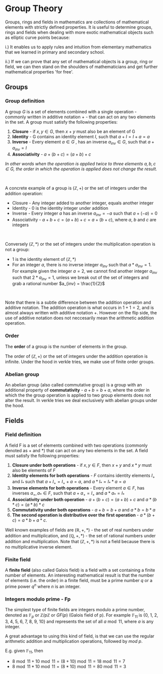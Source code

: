 # Group Theory

Groups, rings and fields in mathematics are collections of mathematical elements with strictly defined properties. It is useful to determine groups, rings and fields when dealing with more exotic mathematical objects such as elliptic curve points because:

i.) It enables us to apply rules and intuition from elementary mathematics that we learned in primary and secondary school. 

ii.) If we can prove that any set of mathematical objects is a group, ring or field, we can then stand on the shoulders of mathematicians and get further mathematical properties 'for free'.

## Groups

### Group definition

A group $G$ is a set of elements combined with a single operation - commonly written in additive notation $+$ - that can act on any two elements in the set. A group must satisfy the following properties:
1. **Closure** - if $x, y \in G$, then $x + y$ must also be an element of G
2. **Identity** - G contains an identity element $I$, such that $a + I = I + a = a$
3. **Inverse** - Every element $a \in G$ , has an inverse $a_{inv} \in G$, such that $a+a_{inv} = I$
4. **Associativity** - $a+(b+c) = (a+b)+c$

*In other words when the operation is applied twice to three elements $a, b, c \in G$, the order in which the operation is applied does not change the result.*

<br/>

A concrete example of a group is $(\mathbb{Z},+)$ or the set of integers under the addition operation:
- Closure - Any integer added to another integer, equals another integer
- Identity - $0$ is the identity integer under addition
- Inverse - Every integer $a$ has an inverse $a_{inv} = -a$ such that $a + (-a) = 0$
- Associativity - $a + b + c = (a + b) + c = a + (b + c)$, where $a$, $b$ and $c$ are integers

<br/>

Conversely $(\mathbb{Z},*)$ or the set of integers under the multiplication operation is not a group:
- $1$ is the identity element of $(\mathbb{Z},*)$
- For an integer $a$, there is no inverse integer $a_{inv}$ such that $a * a_{inv} = 1$. For example given the integer $a = 2$, we cannot find another integer $a_{inv}$ such that $2*a_{inv} = 1$, unless we break out of the set of integers and grab a rational number $a_{inv} = \frac{1}{2}$

<br/>

Note that there is a subtle difference between the addition operation and additive notation. The addition operation is what occurs in $1+1=2$, and is almost always written with additive notation $+$. However on the flip side, the use of additive notation does not neccesarily mean the arithmetic addition operation.

### Order

The **order** of a group is the number of elements in the group.

The order of $(\mathbb{Z},+)$ or the set of integers under the addition operation is infinite. Under the hood in verkle tries, we make use of finite order groups.

### Abelian group

An abelian group (also called commutative group) is a group with an additional property of **commutativity** - $a+b = b+a$, where the order in which the the group operation is applied to two group elements does not alter the result. In verkle tries we deal exclusively with abelian groups under the hood.

## Fields

### Field definition

A field F is a set of elements combined with two operations (commonly denoted as $+$ and $*$) that can act on any two elements in the set. A field must satisfy the following properties:
1. **Closure under both operations** - if $x, y \in F$, then $x + y$ and $x * y$ must also be elements of $F$
2. **Identity elements for both operations** - $F$ contains identity elements $I_+$ and $I_*$ such that $a+I_+ = I_++a = a$, and $a*I_* = I_**a = a$
3. **Inverse elements for both operations** - Every element $a \in F$, has inverses $a_+, a_* \in F$, such that $a+a_+ = I_+$ and $a*a_* = I_*$
4. **Associativity under both operation** - $a+(b+c) = (a+b)+c$ and $a*(b*c) = (a*b)*c$
5. **Commutativity under both operations** - $a+b = b+a$ and $a*b = b*a$
6. **The second operation is distributive over the first operation** - $a*(b+c) = a*b+a*c$.

Well known examples of fields are $(\mathbb{R}, +, *)$ - the set of real numbers under addition and multiplication, and $(\mathbb{Q}, +, *)$ - the set of rational numbers under addition and multiplication. Note that $(\mathbb{Z}, +, *)$ is not a field because there is no multiplicative inverse element.

### Finite field

A **finite field** (also called Galois field) is a field with a set containing a finite number of elements. An interesting mathematical result is that the number of elements (i.e. the order) in a finite field, must be a prime number $q$ or a prime power $q^n$ where $n$ is an integer.

### Integers modulo prime - Fp

The simplest type of finite fields are integers modulo a prime number, denoted as $\mathbb{F}_p$ or $\mathbb{Z}/p\mathbb{Z}$ or $GF(p)$ (Galois field of p). For example $\mathbb{F}_{11}$ is {0, 1, 2, 3, 4, 5, 6, 7, 8, 9, 10} and represents the set of all $a \bmod{11}$, where $a$ is any integer.

A great advantage to using this kind of field, is that we can use the regular arithmetic addition and multiplication operations, followed by $mod\>p$.

E.g. given $\mathbb{F}_{11}$, then
- $8\bmod{11} + 10\bmod{11} = (8+10)\bmod{11} = 18 \bmod{11} = 7$
- $8\bmod{11} * 10\bmod{11} = (8*10)\bmod{11} = 80 \bmod{11} = 3$